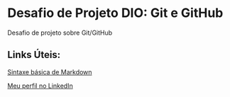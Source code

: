 # Desafio de Projeto DIO: Git e GitHub
Desafio de projeto sobre Git/GitHub

## Links Úteis:
[Sintaxe básica de Markdown](https://www.markdownguide.org/basic-syntax/)

[Meu perfil no LinkedIn](https://www.linkedin.com/in/rafael-sbispo/)

